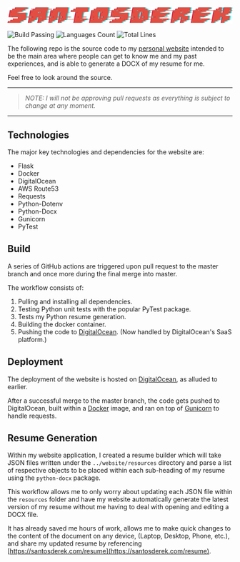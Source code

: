 [![santosderek banner](website/static/images/santosderek.png)](https://santosderek.com)


![Build Passing](https://img.shields.io/github/workflow/status/santosderek/website/tests?style=for-the-badge) ![Languages Count](https://img.shields.io/github/languages/count/santosderek/website?style=for-the-badge) ![Total Lines](https://img.shields.io/tokei/lines/github/santosderek/website?style=for-the-badge)

The following repo is the source code to my [personal website](https://santosderek.com) intended to be the main area where people can get to know me and my past experiences, and is able to generate a DOCX of my resume for me.

Feel free to look around the source. 

--- 

> *NOTE: I will not be approving pull requests as everything is subject to change at any moment.*

--- 

## Technologies

The major key technologies and dependencies for the website are:

- Flask
- Docker
- DigitalOcean
- AWS Route53
- Requests
- Python-Dotenv
- Python-Docx
- Gunicorn
- PyTest

## Build

A series of GitHub actions are triggered upon pull request to the master branch and once more during the final merge into master.

The workflow consists of: 

1. Pulling and installing all dependencies.
2. Testing Python unit tests with the popular PyTest package.
3. Tests my Python resume generation.
4. Building the docker container.
5. Pushing the code to [DigitalOcean](https://www.digitalocean.com/). (Now handled by DigitalOcean's SaaS platform.)

## Deployment

The deployment of the website is hosted on [DigitalOcean](https://www.digitalocean.com/), as alluded to earlier.

After a successful merge to the master branch, the code gets pushed to DigitalOcean, built within a [Docker](https://www.docker.com/) image, and ran on top of [Gunicorn](https://gunicorn.org/) to handle requests.

## Resume Generation

Within my website application, I created a resume builder which will take JSON files written under the `../website/resources` directory and parse a list of respective objects to be placed within each sub-heading of my resume using the `python-docx` package.

This workflow allows me to only worry about updating each JSON file within the `resources` folder and have my website automatically generate the latest version of my resume without me having to deal with opening and editing a DOCX file.

It has already saved me hours of work, allows me to make quick changes to the content of the document on any device, (Laptop, Desktop, Phone, etc.), and share my updated resume by referencing [https://santosderek.com/resume](https://santosderek.com/resume).

